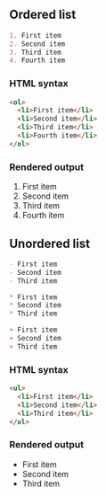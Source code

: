 ## Ordered list

```md
1. First item
2. Second item
3. Third item
4. Fourth item
```

### HTML syntax

```html
<ol>
  <li>First item</li>
  <li>Second item</li>
  <li>Third item</li>
  <li>Fourth item</li>
</ol>
```

### Rendered output

1. First item
2. Second item
3. Third item
4. Fourth item

## Unordered list

```md
- First item
- Second item
- Third item

* First item
* Second item
* Third item

+ First item
+ Second item
+ Third item
```

### HTML syntax

```html
<ul>
  <li>First item</li>
  <li>Second item</li>
  <li>Third item</li>
</ul>
```

### Rendered output

- First item
- Second item
- Third item
